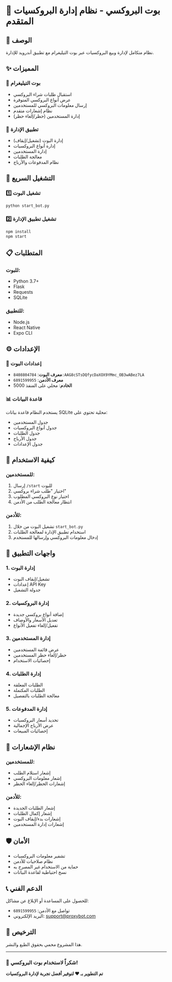 # 🤖 بوت البروكسي - نظام إدارة البروكسيات المتقدم

## 📖 الوصف
نظام متكامل لإدارة وبيع البروكسيات عبر بوت التيليغرام مع تطبيق أندرويد للإدارة.

## ✨ المميزات

### 🤖 بوت التيليغرام
- استقبال طلبات شراء البروكسي
- عرض أنواع البروكسي المتوفرة
- إرسال معلومات البروكسي للمستخدمين
- نظام إشعارات متقدم
- إدارة المستخدمين (حظر/إلغاء حظر)

### 📱 تطبيق الإدارة
- إدارة البوت (تشغيل/إيقاف)
- إدارة أنواع البروكسيات
- إدارة المستخدمين
- معالجة الطلبات
- نظام المدفوعات والأرباح

## 🚀 التشغيل السريع

### 1️⃣ تشغيل البوت
```bash
python start_bot.py
```

### 2️⃣ تشغيل تطبيق الإدارة
```bash
npm install
npm start
```

## 📋 المتطلبات

### للبوت:
- Python 3.7+
- Flask
- Requests
- SQLite

### للتطبيق:
- Node.js
- React Native
- Expo CLI

## ⚙️ الإعدادات

### 🔧 إعدادات البوت
- **معرف البوت**: `8408804784:AAG8cSTsDQfycDaXOX9YMmc_OB3wABez7LA`
- **معرف الأدمن**: `6891599955`
- **الخادم**: محلي على المنفذ 5000

### 📊 قاعدة البيانات
يستخدم النظام قاعدة بيانات SQLite محلية تحتوي على:
- جدول المستخدمين
- جدول أنواع البروكسيات
- جدول الطلبات
- جدول الأرباح
- جدول الإعدادات

## 🎯 كيفية الاستخدام

### للمستخدمين:
1. إرسال `/start` للبوت
2. اختيار "طلب شراء بروكسي"
3. اختيار نوع البروكسي المطلوب
4. انتظار معالجة الطلب من الأدمن

### للأدمن:
1. تشغيل البوت من خلال `start_bot.py`
2. استخدام تطبيق الإدارة لمعالجة الطلبات
3. إدخال معلومات البروكسي وإرسالها للمستخدم

## 📱 واجهات التطبيق

### 1. إدارة البوت
- تشغيل/إيقاف البوت
- إعدادات API Key
- جدولة التشغيل

### 2. إدارة البروكسيات
- إضافة أنواع بروكسي جديدة
- تعديل الأسعار والأوصاف
- تفعيل/إلغاء تفعيل الأنواع

### 3. إدارة المستخدمين
- عرض قائمة المستخدمين
- حظر/إلغاء حظر المستخدمين
- إحصائيات الاستخدام

### 4. إدارة الطلبات
- الطلبات المعلقة
- الطلبات المكتملة
- معالجة الطلبات بالتفصيل

### 5. إدارة المدفوعات
- تحديد أسعار البروكسيات
- عرض الأرباح الإجمالية
- إحصائيات المبيعات

## 🔔 نظام الإشعارات

### للمستخدمين:
- إشعار استلام الطلب
- إشعار معلومات البروكسي
- إشعارات الحظر/إلغاء الحظر

### للأدمن:
- إشعار الطلبات الجديدة
- إشعار إكمال الطلبات
- إشعارات بدء/إيقاف البوت
- إشعارات إدارة المستخدمين

## 🛡️ الأمان
- تشفير معلومات البروكسيات
- نظام صلاحيات للأدمن
- حماية من الاستخدام غير المصرح به
- نسخ احتياطية لقاعدة البيانات

## 📞 الدعم الفني
للحصول على المساعدة أو الإبلاغ عن مشاكل:
- تواصل مع الأدمن: `6891599955`
- البريد الإلكتروني: support@proxybot.com

## 📄 الترخيص
هذا المشروع محمي بحقوق الطبع والنشر.

---

### 🎉 شكراً لاستخدام بوت البروكسي!

**تم التطوير بـ ❤️ لتوفير أفضل تجربة لإدارة البروكسيات**